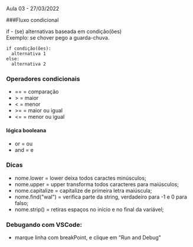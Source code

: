 Aula 03 - 27/03/2022

###Fluxo condicional

if - (se) alternativas baseada em condição(ões)
<br>
    Exemplo: se chover pego a guarda-chuva.

```
if condição(ões):
  alternativa 1
else:
  alternativa 2
```

### Operadores condicionais

* ==  = comparação
* \> = maior
* <  = menor
* \>=  = maior ou igual
* <=  = menor ou igual

#### lógica booleana
* or = ou
* and = e

### Dicas
* nome.lower = lower deixa todos caractes minúsculos;
* nome.upper = upper transforma todos caracteres para maiúsculos;
* nome.capitalize = capitalize de primeira letra maiúscula;
* nome.find("wal") = verifica parte da string, verdadeiro para -1 e 0 para falso;
* nome.strip() = retiras espaços no início e no final da variável;

### Debugando com VSCode:
* marque linha com breakPoint, e clique em "Run and Debug"